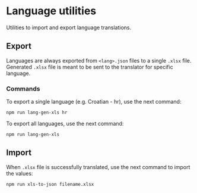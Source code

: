 # Language utilities

Utilities to import and export language translations.

## Export

Languages are always exported from `<lang>.json` files to a single `.xlsx` file. Generated `.xlsx` file is meant to be
sent to the translator for specific language.

### Commands

To export a single language (e.g. Croatian - hr), use the next command:

```shell
npm run lang-gen-xls hr
```

To export all languages, use the next command:

```shell
npm run lang-gen-xls
```

## Import

When `.xlsx` file is successfully translated, use the next command to import the values:

```shell
npm run xls-to-json filename.xlsx
```
